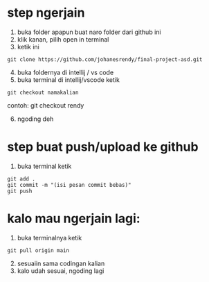 # step ngerjain
1. buka folder apapun buat naro folder dari github ini
2. klik kanan, pilih open in terminal
3. ketik ini
```git
git clone https://github.com/johanesrendy/final-project-asd.git
```
4. buka foldernya di intellij / vs code
5. buka terminal di intellij/vscode ketik
```git
git checkout namakalian
```
contoh: git checkout rendy

6. ngoding deh

# step buat push/upload ke github
1. buka terminal ketik
```git
git add .
git commit -m "(isi pesan commit bebas)"
git push
```

# kalo mau ngerjain lagi:
1. buka terminalnya ketik
```git
git pull origin main
```
2. sesuaiin sama codingan kalian
3. kalo udah sesuai, ngoding lagi

